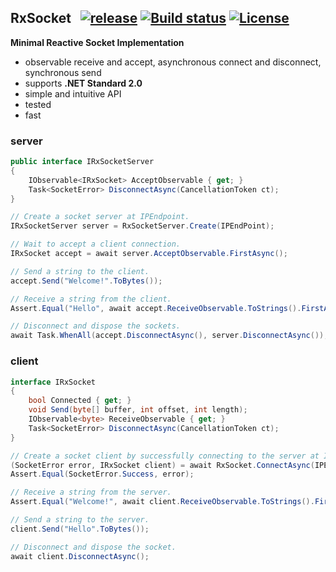 ## RxSocket&nbsp;&nbsp; [![release](https://img.shields.io/github/release/dshe/RxSocket/all.svg)](https://github.com/dshe/RxSocket/releases) [![Build status](https://ci.appveyor.com/api/projects/status/rfxxbpx2agq8r93n?svg=true)](https://ci.appveyor.com/project/dshe/rxsocket) [![License](https://img.shields.io/badge/license-Apache%202.0-7755BB.svg)](https://opensource.org/licenses/Apache-2.0)

**Minimal Reactive Socket Implementation**
- observable receive and accept, asynchronous connect and disconnect, synchronous send
- supports **.NET Standard 2.0**
- simple and intuitive API
- tested
- fast

### server
```csharp
public interface IRxSocketServer
{
    IObservable<IRxSocket> AcceptObservable { get; }
    Task<SocketError> DisconnectAsync(CancellationToken ct);
}
```
```csharp
// Create a socket server at IPEndpoint.
IRxSocketServer server = RxSocketServer.Create(IPEndPoint);

// Wait to accept a client connection.
IRxSocket accept = await server.AcceptObservable.FirstAsync();

// Send a string to the client.
accept.Send("Welcome!".ToBytes());

// Receive a string from the client.
Assert.Equal("Hello", await accept.ReceiveObservable.ToStrings().FirstAsync());

// Disconnect and dispose the sockets.
await Task.WhenAll(accept.DisconnectAsync(), server.DisconnectAsync());

```

### client
```csharp
interface IRxSocket
{
    bool Connected { get; }
    void Send(byte[] buffer, int offset, int length);
    IObservable<byte> ReceiveObservable { get; }
    Task<SocketError> DisconnectAsync(CancellationToken ct);
}
```
```csharp
// Create a socket client by successfully connecting to the server at IPEndPoint.
(SocketError error, IRxSocket client) = await RxSocket.ConnectAsync(IPEndPoint);
Assert.Equal(SocketError.Success, error);

// Receive a string from the server.
Assert.Equal("Welcome!", await client.ReceiveObservable.ToStrings().FirstAsync());

// Send a string to the server.
client.Send("Hello".ToBytes());

// Disconnect and dispose the socket.
await client.DisconnectAsync();
```
